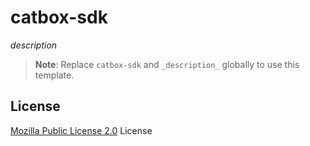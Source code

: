 # catbox-sdk

_description_

> **Note**:
> Replace `catbox-sdk` and `_description_` globally to use this template.

## License

[Mozilla Public License 2.0](./LICENSE.md) License
